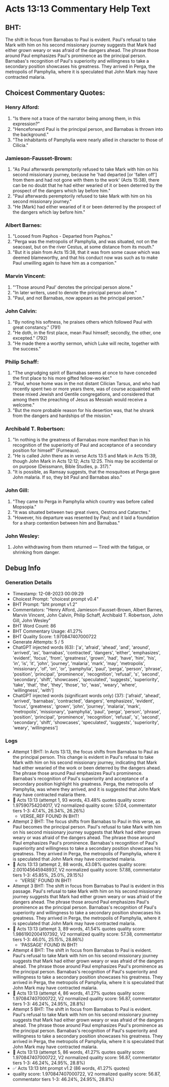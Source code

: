 # Acts 13:13 Commentary Help Text

## BHT:
The shift in focus from Barnabas to Paul is evident. Paul's refusal to take Mark with him on his second missionary journey suggests that Mark had either grown weary or was afraid of the dangers ahead. The phrase those around Paul emphasizes Paul's prominence as the principal person. Barnabas's recognition of Paul's superiority and willingness to take a secondary position showcases his greatness. They arrived in Perga, the metropolis of Pamphylia, where it is speculated that John Mark may have contracted malaria.

## Choicest Commentary Quotes:
### Henry Alford:
1. "Is there not a trace of the narrator being among them, in this expression?"
2. "Henceforward Paul is the principal person, and Barnabas is thrown into the background."
3. "The inhabitants of Pamphylia were nearly allied in character to those of Cilicia."

### Jamieson-Fausset-Brown:
1. "As Paul afterwards peremptorily refused to take Mark with him on his second missionary journey, because he 'had departed [or 'fallen off'] from them and had not gone with them to the work' (Acts 15:38), there can be no doubt that he had either wearied of it or been deterred by the prospect of the dangers which lay before him."
2. "Paul afterwards peremptorily refused to take Mark with him on his second missionary journey."
3. "He [Mark] had either wearied of it or been deterred by the prospect of the dangers which lay before him."

### Albert Barnes:
1. "Loosed from Paphos - Departed from Paphos."
2. "Perga was the metropolis of Pamphylia, and was situated, not on the seacoast, but on the river Cestus, at some distance from its mouth."
3. "But it is plain from Acts 15:38, that it was from some cause which was deemed blameworthy, and that his conduct now was such as to make Paul unwilling again to have him as a companion."

### Marvin Vincent:
1. "‘Those around Paul’ denotes the principal person alone."
2. "In later writers, used to denote the principal person alone."
3. "Paul, and not Barnabas, now appears as the principal person."

### John Calvin:
1. "By noting his softness, he praises others which followed Paul with great constancy." (791)
2. "He doth, in the first place, mean Paul himself; secondly, the other, one excepted." (792)
3. "He made there a worthy sermon, which Luke will recite, together with the success."

### Philip Schaff:
1. "The ungrudging spirit of Barnabas seems at once to have conceded the first place to his more gifted fellow-worker."
2. "Paul, whose home was in the not distant Cilician Tarsus, and who had recently spent two or more years there, was of course acquainted with these mixed Jewish and Gentile congregations, and considered that among them the preaching of Jesus as Messiah would receive a welcome."
3. "But the more probable reason for his desertion was, that he shrank from the dangers and hardships of the mission."

### Archibald T. Robertson:
1. "In nothing is the greatness of Barnabas more manifest than in his recognition of the superiority of Paul and acceptance of a secondary position for himself" (Furneaux).
2. "He is called John there as in verse Acts 13:5 and Mark in Acts 15:39, though John Mark in Acts 12:12; Acts 12:25. This may be accidental or on purpose (Deissmann, Bible Studies, p. 317)."
3. "It is possible, as Ramsay suggests, that the mosquitoes at Perga gave John malaria. If so, they bit Paul and Barnabas also."

### John Gill:
1. "They came to Perga in Pamphylia which country was before called Mopsopia." 
2. "It was situated between two great rivers, Oestros and Catarctes."
3. "However, his departure was resented by Paul; and it laid a foundation for a sharp contention between him and Barnabas."

### John Wesley:
1. John withdrawing from them returned — Tired with the fatigue, or shrinking from danger.



## Debug Info
### Generation Details
- Timestamp: 12-08-2023 00:09:29
- Choicest Prompt: "choicest prompt v0.4"
- BHT Prompt: "bht prompt v1.2"
- Commentators: "Henry Alford, Jamieson-Fausset-Brown, Albert Barnes, Marvin Vincent, John Calvin, Philip Schaff, Archibald T. Robertson, John Gill, John Wesley"
- BHT Word Count: 86
- BHT Commentary Usage: 41.27%
- BHT Quality Score: 1.970847407000722
- Generate Attempts: 5 / 5
- ChatGPT injected words (63):
	['a', 'afraid', 'ahead', 'and', 'around', 'arrived', 'as', 'barnabas', 'contracted', 'dangers', 'either', 'emphasizes', 'evident', 'focus', 'from', 'greatness', 'grown', 'had', 'have', 'him', 'his', 'in', 'is', 'it', 'john', 'journey', 'malaria', 'mark', 'may', 'metropolis', 'missionary', 'of', 'on', 'or', 'pamphylia', 'paul', 'perga', 'person', 'phrase', 'position', 'principal', 'prominence', 'recognition', 'refusal', 's', 'second', 'secondary', 'shift', 'showcases', 'speculated', 'suggests', 'superiority', 'take', 'that', 'the', 'they', 'those', 'to', 'was', 'weary', 'where', 'willingness', 'with']
- ChatGPT injected words (significant words only) (37):
	['afraid', 'ahead', 'arrived', 'barnabas', 'contracted', 'dangers', 'emphasizes', 'evident', 'focus', 'greatness', 'grown', 'john', 'journey', 'malaria', 'mark', 'metropolis', 'missionary', 'pamphylia', 'paul', 'perga', 'person', 'phrase', 'position', 'principal', 'prominence', 'recognition', 'refusal', 's', 'second', 'secondary', 'shift', 'showcases', 'speculated', 'suggests', 'superiority', 'weary', 'willingness']

### Logs
- Attempt 1 BHT: In Acts 13:13, the focus shifts from Barnabas to Paul as the principal person. This change is evident in Paul's refusal to take Mark with him on his second missionary journey, indicating that Mark had either wearied of the work or been deterred by the dangers ahead. The phrase those around Paul emphasizes Paul's prominence. Barnabas's recognition of Paul's superiority and acceptance of a secondary position highlight his greatness. Perga, the metropolis of Pamphylia, was where they arrived, and it is suggested that John Mark may have contracted malaria there.
- 🔄 Acts 13:13 (attempt 1, 93 words, 43.48% quotes quality score: 1.97590754204017, V2 normalized quality score: 57.04, commentator tiers 1-3: 47.4%, 26.34%, 26.26%) 
	- VERSE_REF FOUND IN BHT!
- Attempt 2 BHT: The focus shifts from Barnabas to Paul in this verse, as Paul becomes the principal person. Paul's refusal to take Mark with him on his second missionary journey suggests that Mark had either grown weary or was afraid of the dangers ahead. The phrase those around Paul emphasizes Paul's prominence. Barnabas's recognition of Paul's superiority and willingness to take a secondary position showcases his greatness. They arrived in Perga, the metropolis of Pamphylia, where it is speculated that John Mark may have contracted malaria.
- 🔄 Acts 13:13 (attempt 2, 88 words, 43.08% quotes quality score: 2.001045645948937, V2 normalized quality score: 57.88, commentator tiers 1-3: 45.85%, 25.0%, 29.15%) 
	- 'VERSE' FOUND IN BHT!
- Attempt 3 BHT: The shift in focus from Barnabas to Paul is evident in this passage. Paul's refusal to take Mark with him on his second missionary journey suggests that Mark had either grown weary or was afraid of the dangers ahead. The phrase those around Paul emphasizes Paul's prominence as the principal person. Barnabas's recognition of Paul's superiority and willingness to take a secondary position showcases his greatness. They arrived in Perga, the metropolis of Pamphylia, where it is speculated that John Mark may have contracted malaria.
- 🔄 Acts 13:13 (attempt 3, 89 words, 41.54% quotes quality score: 1.9861902004107392, V2 normalized quality score: 57.38, commentator tiers 1-3: 46.0%, 25.15%, 28.86%) 
	- 'PASSAGE' FOUND IN BHT!
- Attempt 4 BHT: The shift in focus from Barnabas to Paul is evident. Paul's refusal to take Mark with him on his second missionary journey suggests that Mark had either grown weary or was afraid of the dangers ahead. The phrase those around Paul emphasizes Paul's prominence as the principal person. Barnabas's recognition of Paul's superiority and willingness to take a secondary position showcases his greatness. They arrived in Perga, the metropolis of Pamphylia, where it is speculated that John Mark may have contracted malaria.
- 🔄 Acts 13:13 (attempt 4, 86 words, 41.27% quotes quality score: 1.970847407000722, V2 normalized quality score: 56.87, commentator tiers 1-3: 46.24%, 24.95%, 28.8%)
- Attempt 5 BHT: The shift in focus from Barnabas to Paul is evident. Paul's refusal to take Mark with him on his second missionary journey suggests that Mark had either grown weary or was afraid of the dangers ahead. The phrase those around Paul emphasizes Paul's prominence as the principal person. Barnabas's recognition of Paul's superiority and willingness to take a secondary position showcases his greatness. They arrived in Perga, the metropolis of Pamphylia, where it is speculated that John Mark may have contracted malaria.
- 🔄 Acts 13:13 (attempt 5, 86 words, 41.27% quotes quality score: 1.970847407000722, V2 normalized quality score: 56.87, commentator tiers 1-3: 46.24%, 24.95%, 28.8%)
- ✅ Acts 13:13 bht prompt v1.2 (86 words, 41.27% quotes)
- quality score: 1.970847407000722, V2 normalized quality score: 56.87, commentator tiers 1-3: 46.24%, 24.95%, 28.8%)